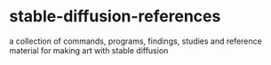 # stable-diffusion-references
a collection of commands, programs, findings, studies and reference material for making art with stable diffusion
